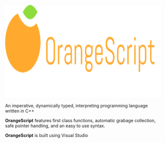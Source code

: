 <p align = "center">
<img src = logo/logo.PNG height = "300px" alt = "OrangeScript" title = "OrangeScript">
</p>

An imperative, dynamically typed, interpreting programming language written in C++

**OrangeScript** features first class functions, automatic grabage collection, safe pointer handling, and an easy to use syntax.

**OrangeScript** is built using Visual Studio
